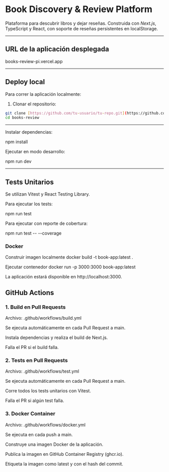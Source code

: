 # Book Discovery & Review Platform

Plataforma para descubrir libros y dejar reseñas. Construida con *Next.js*, TypeScript y React, con soporte de reseñas persistentes en localStorage.

---

## URL de la aplicación desplegada

books-review-pi.vercel.app

---

## Deploy local

Para correr la aplicación localmente:

1. Clonar el repositorio:

```bash
git clone [https://github.com/tu-usuario/tu-repo.git](https://github.com/nuria8824/books-review)
cd books-review
```
---

Instalar dependencias:

npm install

Ejecutar en modo desarrollo:

npm run dev

---

## Tests Unitarios

Se utilizan Vitest y React Testing Library.

Para ejecutar los tests:

npm run test


Para ejecutar con reporte de cobertura:

npm run test -- --coverage

### Docker
Construir imagen localmente
docker build -t book-app:latest .

Ejecutar contenedor
docker run -p 3000:3000 book-app:latest


La aplicación estará disponible en http://localhost:3000.

## GitHub Actions
### 1. Build en Pull Requests

Archivo: .github/workflows/build.yml

Se ejecuta automáticamente en cada Pull Request a main.

Instala dependencias y realiza el build de Next.js.

Falla el PR si el build falla.

### 2. Tests en Pull Requests

Archivo: .github/workflows/test.yml

Se ejecuta automáticamente en cada Pull Request a main.

Corre todos los tests unitarios con Vitest.

Falla el PR si algún test falla.

### 3. Docker Container

Archivo: .github/workflows/docker.yml

Se ejecuta en cada push a main.

Construye una imagen Docker de la aplicación.

Publica la imagen en GitHub Container Registry (ghcr.io).

Etiqueta la imagen como latest y con el hash del commit.